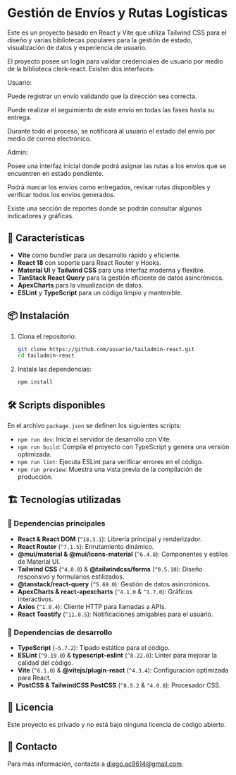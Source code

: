 # Gestión de Envíos y Rutas Logísticas

Este es un proyecto basado en React y Vite que utiliza Tailwind CSS para el diseño y varias bibliotecas populares para la gestión de estado, visualización de datos y experiencia de usuario.

El proyecto posee un login para validar credenciales de usuario por medio de la biblioteca clerk-react. Existen dos interfaces:

Usuario:

Puede registrar un envío validando que la dirección sea correcta.

Puede realizar el seguimiento de este envío en todas las fases hasta su entrega.

Durante todo el proceso, se notificará al usuario el estado del envío por medio de correo electrónico.

Admin:

Posee una interfaz inicial donde podrá asignar las rutas a los envíos que se encuentren en estado pendiente.

Podrá marcar los envíos como entregados, revisar rutas disponibles y verificar todos los envíos generados.

Existe una sección de reportes donde se podrán consultar algunos indicadores y gráficas.

## 🚀 Características
- **Vite** como bundler para un desarrollo rápido y eficiente.
- **React 18** con soporte para React Router y Hooks.
- **Material UI** y **Tailwind CSS** para una interfaz moderna y flexible.
- **TanStack React Query** para la gestión eficiente de datos asincrónicos.
- **ApexCharts** para la visualización de datos.
- **ESLint** y **TypeScript** para un código limpio y mantenible.

## 📦 Instalación

1. Clona el repositorio:
   ```sh
   git clone https://github.com/usuario/tailadmin-react.git
   cd tailadmin-react
   ```

2. Instala las dependencias:
   ```sh
   npm install
   ```

## 🛠️ Scripts disponibles

En el archivo `package.json` se definen los siguientes scripts:

- `npm run dev`: Inicia el servidor de desarrollo con Vite.
- `npm run build`: Compila el proyecto con TypeScript y genera una versión optimizada.
- `npm run lint`: Ejecuta ESLint para verificar errores en el código.
- `npm run preview`: Muestra una vista previa de la compilación de producción.

## 🏗️ Tecnologías utilizadas

### 📌 Dependencias principales
- **React & React DOM** (`^18.3.1`): Librería principal y renderizador.
- **React Router** (`^7.1.5`): Enrutamiento dinámico.
- **@mui/material & @mui/icons-material** (`^6.4.8`): Componentes y estilos de Material UI.
- **Tailwind CSS** (`^4.0.8`) & **@tailwindcss/forms** (`^0.5.10`): Diseño responsivo y formularios estilizados.
- **@tanstack/react-query** (`^5.69.0`): Gestión de datos asincrónicos.
- **ApexCharts & react-apexcharts** (`^4.1.0` & `^1.7.0`): Gráficos interactivos.
- **Axios** (`^1.8.4`): Cliente HTTP para llamadas a APIs.
- **React Toastify** (`^11.0.5`): Notificaciones amigables para el usuario.

### 🔧 Dependencias de desarrollo
- **TypeScript** (`~5.7.2`): Tipado estático para el código.
- **ESLint** (`^9.19.0`) & **typescript-eslint** (`^8.22.0`): Linter para mejorar la calidad del código.
- **Vite** (`^6.1.0`) & **@vitejs/plugin-react** (`^4.3.4`): Configuración optimizada para React.
- **PostCSS & TailwindCSS PostCSS** (`^8.5.2` & `^4.0.8`): Procesador CSS.

## 📜 Licencia
Este proyecto es privado y no está bajo ninguna licencia de código abierto.

## 📧 Contacto
Para más información, contacta a diego.ac9614@gmail.com.


